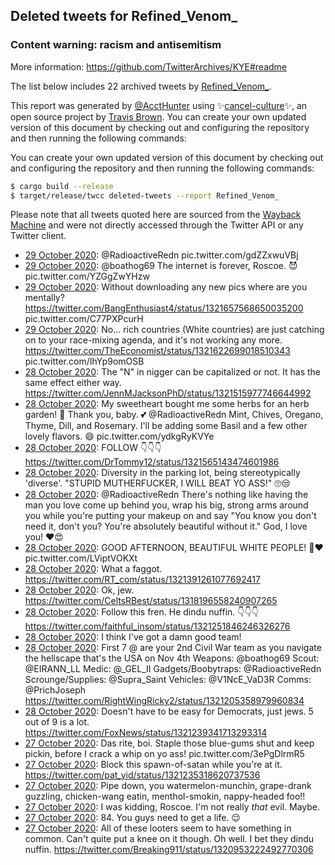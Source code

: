 ## Deleted tweets for Refined\_Venom_
### Content warning: racism and antisemitism
More information: https://github.com/TwitterArchives/KYE#readme

The list below includes 22 archived tweets by
[Refined\_Venom_](https://twitter.com/Refined_Venom_).



This report was generated by [@AcctHunter](https://twitter.com/accthunter) using ✨[cancel-culture](https://github.com/travisbrown/cancel-culture)✨,
an open source project by [Travis Brown](https://twitter.com/travisbrown). You can create your own
updated version of this document by checking out and configuring the repository and then running
the following commands:

You can create your own updated version of this document by checking out and configuring the
repository and then running the following commands:

```bash
$ cargo build --release
$ target/release/twcc deleted-tweets --report Refined_Venom_
```

Please note that all tweets quoted here are sourced from the
[Wayback Machine](https://web.archive.org) and were not directly accessed through the Twitter API or
any Twitter client.

* [29 October 2020](https://web.archive.org/web/20201029082423/https://twitter.com/Refined_Venom_/status/1321726038754226176): @RadioactiveRedn  pic.twitter.com/gdZZxwuVBj
* [29 October 2020](https://web.archive.org/web/20201029070401/https://twitter.com/Refined_Venom_/status/1321709060173955072): @boathog69  The internet is forever, Roscoe. 😈 pic.twitter.com/YZGgZwYHzw
* [29 October 2020](https://web.archive.org/web/20201029044542/https://twitter.com/Refined_Venom_/status/1321670117306978304): Without downloading any new pics where are you mentally?  https://twitter.com/BangEnthusiast4/status/1321657568650035200  pic.twitter.com/C77PXPcurH
* [29 October 2020](https://web.archive.org/web/20201029013052/https://twitter.com/Refined_Venom_/status/1321624435376336896): No... rich countries (White countries) are just catching on to your race-mixing agenda, and it's not working any more.  https://twitter.com/TheEconomist/status/1321622699018510343  pic.twitter.com/IhYp9omOSB
* [28 October 2020](https://web.archive.org/web/20201029003039/https://twitter.com/Refined_Venom_/status/1321600346968371200): The "N" in nigger can be capitalized or not. It has the same effect either way. https://twitter.com/JennMJacksonPhD/status/1321515977746644992
* [28 October 2020](https://web.archive.org/web/20201028225712/https://twitter.com/Refined_Venom_/status/1321581730407477248): My sweetheart bought me some herbs for an herb garden! 🤗 Thank you, baby. 💕  @RadioactiveRedn    Mint, Chives, Oregano, Thyme, Dill, and Rosemary.   I'll be adding some Basil and a few other lovely flavors. 😄 pic.twitter.com/ydkgRyKVYe
* [28 October 2020](https://web.archive.org/web/20201028213855/https://twitter.com/Refined_Venom_/status/1321565776105496576): FOLLOW 👇👇👇 https://twitter.com/DrTommy12/status/1321565143474601986
* [28 October 2020](https://web.archive.org/web/20201028211532/https://twitter.com/Refined_Venom_/status/1321560305395118080): Diversity in the parking lot, being stereotypically 'diverse'.   "STUPID MUTHERFUCKER, I WILL BEAT YO ASS!"   🙄😒
* [28 October 2020](https://web.archive.org/web/20201028200302/https://twitter.com/Refined_Venom_/status/1321539729267978240): @RadioactiveRedn  There's nothing like having the man you love come up behind you, wrap his big, strong arms around you while you're putting your makeup on and say "You know you don't need it, don't you? You're absolutely beautiful without it."   God, I love you! ❤😍
* [28 October 2020](https://web.archive.org/web/20201028194811/https://twitter.com/Refined_Venom_/status/1321538126397935616): GOOD AFTERNOON, BEAUTIFUL WHITE PEOPLE! 🤗❤ pic.twitter.com/LViptVOKXt
* [28 October 2020](https://web.archive.org/web/20201028102917/https://twitter.com/Refined_Venom_/status/1321398214575017988): What a faggot. https://twitter.com/RT_com/status/1321391261077692417
* [28 October 2020](https://web.archive.org/web/20201028050109/https://twitter.com/Refined_Venom_/status/1321315117779202048): Ok, jew. https://twitter.com/CeltsRBest/status/1318196558240907265
* [28 October 2020](https://web.archive.org/web/20201028022728/https://twitter.com/Refined_Venom_/status/1321276001804972034): Follow this fren. He dindu nuffin. 👇👇👇 https://twitter.com/faithful_insom/status/1321251846246326276
* [28 October 2020](https://web.archive.org/web/20201028004120/https://twitter.com/Refined_Venom_/status/1321245655478665217): I think I've got a damn good team!
* [28 October 2020](https://web.archive.org/web/20201028004120/https://twitter.com/Refined_Venom_/status/1321245655478665217): First 7 @ are your 2nd Civil War team as you navigate the hellscape that's the USA on Nov 4th  Weapons:  @boathog69    Scout:  @EIRANN_LL   Medic:  @_GEL_II   Gadgets/Boobytraps:  @RadioactiveRedn   Scrounge/Supplies:  @Supra_Saint   Vehicles:  @V1NcE_VaD3R   Comms:  @PrichJoseph  https://twitter.com/RightWingRicky2/status/1321205358979960834
* [28 October 2020](https://web.archive.org/web/20201028000017/https://twitter.com/Refined_Venom_/status/1321240273301590017): Doesn't have to be easy for Democrats, just jews. 5 out of 9 is a lot. https://twitter.com/FoxNews/status/1321239341713293314
* [27 October 2020](https://web.archive.org/web/20201027234427/https://twitter.com/Refined_Venom_/status/1321236269586804736): Das rite, boi. Staple those blue-gums shut and keep pickin, before I crack a whip on yo ass! pic.twitter.com/3ePgDlrmR5
* [27 October 2020](https://web.archive.org/web/20201027234156/https://twitter.com/Refined_Venom_/status/1321235647017857024): Block this spawn-of-satan while you're at it. https://twitter.com/pat_yid/status/1321235318620737536
* [27 October 2020](https://web.archive.org/web/20201027233529/https://twitter.com/Refined_Venom_/status/1321234013852323841): Pipe down, you watermelon-munchin, grape-drank guzzling, chicken-wang eatin, menthol-smokin, nappy-headed foo!!
* [27 October 2020](https://web.archive.org/web/20201027232451/https://twitter.com/Refined_Venom_/status/1321231343464792064): I was kidding, Roscoe.   I'm not really *that* evil.   Maybe.
* [27 October 2020](https://web.archive.org/web/20201027223634/https://twitter.com/Refined_Venom_/status/1321219202187866113): 84.   You guys need to get a life. 😌
* [27 October 2020](https://web.archive.org/web/20201028051651/https://twitter.com/Refined_Venom_/status/1320954461997522944): All of these looters seem to have something in common. Can't quite put a knee on it though.   Oh well. I bet they dindu nuffin. https://twitter.com/Breaking911/status/1320953222492770306
